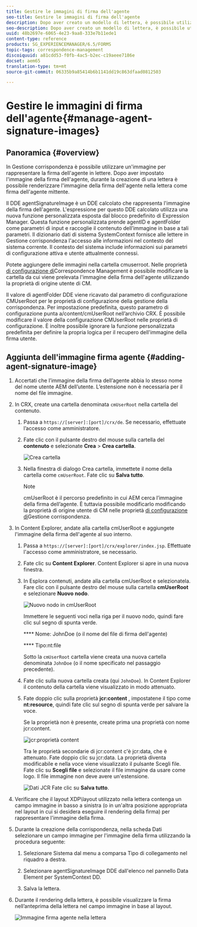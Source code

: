 ```yaml
---
title: Gestire le immagini di firma dell'agente
seo-title: Gestire le immagini di firma dell'agente
description: Dopo aver creato un modello di lettera, è possibile utilizzarlo per creare la corrispondenza in AEM Forms gestendo dati, contenuto e allegati.
seo-description: Dopo aver creato un modello di lettera, è possibile utilizzarlo per creare la corrispondenza in AEM Forms gestendo dati, contenuto e allegati.
uuid: 48b2697e-6065-4e23-9aa8-333e7b11ede1
content-type: reference
products: SG_EXPERIENCEMANAGER/6.5/FORMS
topic-tags: correspondence-management
discoiquuid: a81cdd53-f0fb-4ac5-b2ec-c19aeee7186e
docset: aem65
translation-type: tm+mt
source-git-commit: 06335b9a85414b6b1141dd19c863dfaad0812503

---
```



# Gestire le immagini di firma dell&#39;agente{#manage-agent-signature-images}

## Panoramica {#overview}

In Gestione corrispondenza è possibile utilizzare un&#39;immagine per rappresentare la firma dell&#39;agente in lettere. Dopo aver impostato l&#39;immagine della firma dell&#39;agente, durante la creazione di una lettera è possibile renderizzare l&#39;immagine della firma dell&#39;agente nella lettera come firma dell&#39;agente mittente.

Il DDE agentSignatureImage è un DDE calcolato che rappresenta l&#39;immagine della firma dell&#39;agente. L&#39;espressione per questo DDE calcolato utilizza una nuova funzione personalizzata esposta dal blocco predefinito di Expression Manager. Questa funzione personalizzata prende agentID e agentFolder come parametri di input e raccoglie il contenuto dell’immagine in base a tali parametri. Il dizionario dati di sistema SystemContext fornisce alle lettere in Gestione corrispondenza l&#39;accesso alle informazioni nel contesto del sistema corrente. Il contesto del sistema include informazioni sui parametri di configurazione attiva e utente attualmente connessi.

Potete aggiungere delle immagini nella cartella cmuserroot. Nelle proprietà [di configurazione di](/help/forms/using/cm-configuration-properties.md)Correspondence Management è possibile modificare la cartella da cui viene prelevata l&#39;immagine della firma dell&#39;agente utilizzando la proprietà di origine utente di CM.

Il valore di agentFolder DDE viene ricavato dal parametro di configurazione CMUserRoot per le proprietà di configurazione della gestione della corrispondenza. Per impostazione predefinita, questo parametro di configurazione punta a/content/cmUserRoot nell’archivio CRX. È possibile modificare il valore della configurazione CMUserRoot nelle proprietà di configurazione.
È inoltre possibile ignorare la funzione personalizzata predefinita per definire la propria logica per il recupero dell&#39;immagine della firma utente.

## Aggiunta dell&#39;immagine firma agente {#adding-agent-signature-image}

1. Accertati che l’immagine della firma dell’agente abbia lo stesso nome del nome utente AEM dell’utente. L’estensione non è necessaria per il nome del file immagine.
1. In CRX, create una cartella denominata `cmUserRoot` nella cartella del contenuto.

   1. Passa a `https://[server]:[port]/crx/de`. Se necessario, effettuate l’accesso come amministratore.

   1. Fate clic con il pulsante destro del mouse sulla cartella del **contenuto** e selezionate **Crea** > **Crea cartella**.

      ![Crea cartella](assets/1_createnode_cmuserroot.png)

   1. Nella finestra di dialogo Crea cartella, immettete il nome della cartella come `cmUserRoot`. Fate clic su **Salva tutto**.

      >[!NOTE]
      >
      >cmUserRoot è il percorso predefinito in cui AEM cerca l’immagine della firma dell’agente. È tuttavia possibile modificarlo modificando la proprietà di origine utente di CM nelle proprietà [di configurazione di](/help/forms/using/cm-configuration-properties.md)Gestione corrispondenza.

1. In Content Explorer, andate alla cartella cmUserRoot e aggiungete l&#39;immagine della firma dell&#39;agente al suo interno.

   1. Passa a `https://[server]:[port]/crx/explorer/index.jsp`. Effettuate l&#39;accesso come amministratore, se necessario.
   1. Fate clic su **Content Explorer**. Content Explorer si apre in una nuova finestra.
   1. In Esplora contenuti, andate alla cartella cmUserRoot e selezionatela. Fare clic con il pulsante destro del mouse sulla cartella **cmUserRoot** e selezionare **Nuovo nodo**.

      ![Nuovo nodo in cmUserRoot](assets/2_cmuserroot_newnode.png)

      Immettere le seguenti voci nella riga per il nuovo nodo, quindi fare clic sul segno di spunta verde.

      **** Nome: JohnDoe (o il nome del file di firma dell&#39;agente)

      **** Tipo:nt:file

      Sotto la `cmUserRoot` cartella viene creata una nuova cartella denominata `JohnDoe` (o il nome specificato nel passaggio precedente).

   1. Fate clic sulla nuova cartella creata (qui `JohnDoe`). In Content Explorer il contenuto della cartella viene visualizzato in modo attenuato.

   1. Fate doppio clic sulla proprietà **jcr:content** , impostatene il tipo come **nt:resource**, quindi fate clic sul segno di spunta verde per salvare la voce.

      Se la proprietà non è presente, create prima una proprietà con nome jcr:content.

      ![jcr:proprietà content](assets/3_jcrcontentntresource.png)

      Tra le proprietà secondarie di jcr:content c&#39;è jcr:data, che è attenuato. Fate doppio clic su jcr:data. La proprietà diventa modificabile e nella voce viene visualizzato il pulsante Scegli file. Fate clic su **Scegli file** e selezionate il file immagine da usare come logo. Il file immagine non deve avere un&#39;estensione.

      ![Dati JCR](assets/5_jcrdata.png)
   Fate clic su **Salva tutto**.

1. Verificare che il layout XDP\layout utilizzato nella lettera contenga un campo immagine in basso a sinistra (o in un&#39;altra posizione appropriata nel layout in cui si desidera eseguire il rendering della firma) per rappresentare l&#39;immagine della firma.
1. Durante la creazione della corrispondenza, nella scheda Dati selezionare un campo immagine per l&#39;immagine della firma utilizzando la procedura seguente:

   1. Selezionare Sistema dal menu a comparsa Tipo di collegamento nel riquadro a destra.

   1. Selezionare agentSignatureImage DDE dall&#39;elenco nel pannello Data Element per SystemContext DD.

   1. Salva la lettera.

1. Durante il rendering della lettera, è possibile visualizzare la firma nell’anteprima della lettera nel campo immagine in base al layout.

   ![Immagine firma agente nella lettera](assets/letterwithsignature.png)


